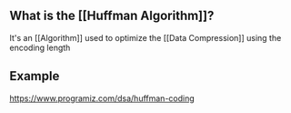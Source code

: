 ## What is the [[Huffman Algorithm]]?

It's an [[Algorithm]] used to optimize the [[Data Compression]] using the encoding length 

## Example
https://www.programiz.com/dsa/huffman-coding
